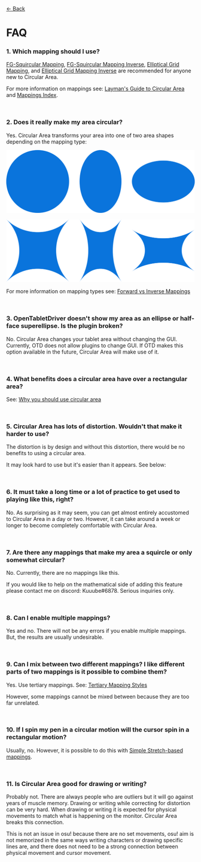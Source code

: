 [<- Back](https://github.com/Kuuuube/Circular_Area/blob/main/README.md)

# FAQ

### 1. Which mapping should I use?

[FG-Squircular Mapping](https://github.com/Kuuuube/Circular_Area/blob/main/wiki/mappings/fg_squircular_mapping.md#fg-squircular-mapping), [FG-Squircular Mapping Inverse](https://github.com/Kuuuube/Circular_Area/blob/main/wiki/mappings/fg_squircular_mapping.md#fg-squircular-mapping-inverse), [Elliptical Grid Mapping](https://github.com/Kuuuube/Circular_Area/blob/main/wiki/mappings/elliptical_grid_mapping.md#elliptical-grid-mapping), and [Elliptical Grid Mapping Inverse](https://github.com/Kuuuube/Circular_Area/blob/main/wiki/mappings/elliptical_grid_mapping.md#elliptical-grid-mapping-inverse) are recommended for anyone new to Circular Area.

For more information on mappings see: [Layman's Guide to Circular Area](https://github.com/Kuuuube/Circular_Area/blob/main/wiki/layman_s_guide_to_circular_area) and [Mappings Index](https://github.com/Kuuuube/Circular_Area/blob/main/wiki/mappings_index.md).

<br>

### 2. Does it really make my area circular?

Yes. Circular Area transforms your area into one of two area shapes depending on the mapping type:

![](https://raw.githubusercontent.com/Kuuuube/Circular_Area/main/wiki/images/area_visualizations/ellipse_transformation_examples.png)

![](https://raw.githubusercontent.com/Kuuuube/Circular_Area/main/wiki/images/area_visualizations/half-face_superellipse_transformation_examples.png)

For more information on mapping types see: [Forward vs Inverse Mappings](https://github.com/Kuuuube/Circular_Area/blob/main/wiki/layman_s_guide_to_circular_area#forward-vs-inverse-mappings)

<br>

### 3. OpenTabletDriver doesn't show my area as an ellipse or half-face superellipse. Is the plugin broken?

No. Circular Area changes your tablet area without changing the GUI. Currently, OTD does not allow plugins to change GUI. If OTD makes this option available in the future, Circular Area will make use of it.

<br>

### 4. What benefits does a circular area have over a rectangular area?

See: [Why you should use circular area](https://github.com/Kuuuube/Circular_Area/blob/main/wiki/layman_s_guide_to_circular_area#why-you-should-use-circular-area)

<br>

### 5. Circular Area has lots of distortion. Wouldn't that make it harder to use?

The distortion is by design and without this distortion, there would be no benefits to using a circular area.

It may look hard to use but it's easier than it appears. See below:

<br>

### 6. It must take a long time or a lot of practice to get used to playing like this, right?

No. As surprising as it may seem, you can get almost entirely accustomed to Circular Area in a day or two. However, it can take around a week or longer to become completely comfortable with Circular Area.

<br>

### 7. Are there any mappings that make my area a squircle or only somewhat circular?

No. Currently, there are no mappings like this.

If you would like to help on the mathematical side of adding this feature please contact me on discord: Kuuube#6878. Serious inquiries only.

<br>

### 8. Can I enable multiple mappings?

Yes and no. There will not be any errors if you enable multiple mappings. But, the results are usually undesirable.

<br>

### 9. Can I mix between two different mappings? I like different parts of two mappings is it possible to combine them?

Yes. Use tertiary mappings. See: [Tertiary Mapping Styles](https://github.com/Kuuuube/Circular_Area/blob/main/wiki/layman_s_guide_to_circular_area#tertiary-mapping-styles)

However, some mappings cannot be mixed between because they are too far unrelated.

<br>

### 10. If I spin my pen in a circular motion will the cursor spin in a rectangular motion?

Usually, no. However, it is possible to do this with [Simple Stretch-based mappings](https://github.com/Kuuuube/Circular_Area/blob/main/wiki/mappings_index.md#simple-stretch).

<br>

### 11. Is Circular Area good for drawing or writing?

Probably not. There are always people who are outliers but it will go against years of muscle memory. Drawing or writing while correcting for distortion can be very hard. When drawing or writing it is expected for physical movements to match what is happening on the monitor. Circular Area breaks this connection.

This is not an issue in osu! because there are no set movements, osu! aim is not memorized in the same ways writing characters or drawing specific lines are, and there does not need to be a strong connection between physical movement and cursor movement.